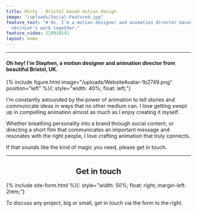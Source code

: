 ```yaml
---
title: Minty - Bristol based motion design
image: "/uploads/Social-Featured.jpg"
feature_text: "# Hi. I’m a motion designer and animation director based in Bristol.
  <br/>Let's work together."
feature_video: 229910542
layout: home
---
```


<div id="profile"></div>

---

#### Oh hey! I'm Stephen, a motion designer and animation director from beautiful Bristol, UK.

{% include figure.html image="/uploads/WebsiteAvatar-1b2749.png" position="left" %}{: style="width: 40%; float: left;"}

I'm constantly astounded by the power of animation to tell stories and communicate ideas in ways that no other medium can. I love getting swept up in compelling animation almost as much as I enjoy creating it myself.

Whether breathing personality into a brand through social content, or directing a short film that communicates an important message and resonates with the right people, I love crafting animation that truly connects.

If that sounds like the kind of magic you need, please get in touch.

<div id="contact"></div>

---

<h2 style="text-align: center;">Get in touch</h2>

{% include site-form.html %}{: style="width: 50%; float: right; margin-left: 2rem;"}

To discuss any project, big or small, get in touch via the form to the right.
